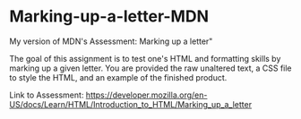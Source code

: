 # Marking-up-a-letter-MDN

My version of MDN's Assessment: Marking up a letter"

The goal of this assignment is to test one's HTML
and formatting skills by marking up a given letter. 
You are provided the raw unaltered text, a CSS file 
to style the HTML, and an example of the finished 
product.

Link to Assessment: https://developer.mozilla.org/en-US/docs/Learn/HTML/Introduction_to_HTML/Marking_up_a_letter